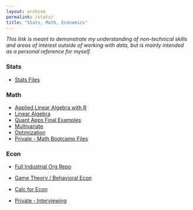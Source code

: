 ```yaml
---
layout: archive
permalink: /stats/
title: "Stats, Math, Economics"
---
```


*This link is meant to demonstrate my understanding of non-technical skills and areas of interest outside of working with data, but is mainly intended as a personal reference for myself.*


### Stats
- [Stats Files](https://github.com/SamMusch/R/tree/master/Statistics)

### Math
- [Applied Linear Algebra with R](https://github.com/SamMusch/R/blob/master/Projects/Linear%20Algebra%20(Economics%20Problem).md)
- [Linear Algebra](https://github.com/SamMusch/Industrial-Organization/blob/master/Math%20Notes/Linear%20Algebra%20Notes.pdf)
- [Quant Apps Final Examples](https://github.com/SamMusch/Industrial-Organization/blob/master/Math%20Notes/Quant%20Apps%20Final%20Examples.pdf)
- [Multivariate](https://github.com/SamMusch/Industrial-Organization/blob/master/Math%20Notes/Multivariate%20Calculus%20Notes.pdf)
- [Optimization](https://github.com/SamMusch/Industrial-Organization/blob/master/Math%20Notes/Optimization%20Notes.pdf)
- [Private - Math Bootcamp Files](https://github.com/SamMusch/Private-Repo/tree/master/Math%20Bootcamp)


### Econ
- [Full Industrial Org Repo](https://github.com/SamMusch/Industrial-Organization)
- [Game Theory / Behavioral Econ](https://github.com/SamMusch/Industrial-Organization/tree/master/Game%20Theory-%20Behavioral%20Economics)
- [Calc for Econ](https://github.com/SamMusch/Industrial-Organization/blob/master/Math%20Notes/Calculus%20for%20Econ.pdf)



- [Private - Interviewing](https://github.com/SamMusch/Private-Repo/tree/master/Interviews)
